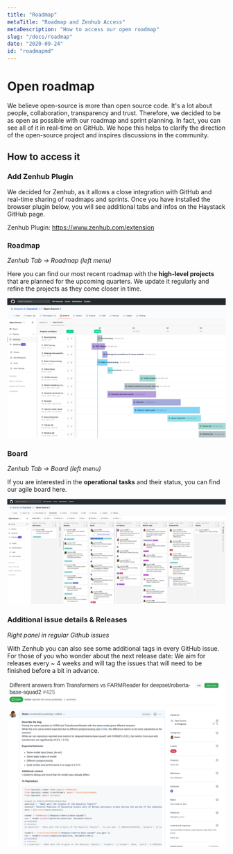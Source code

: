 ```yaml
---
title: "Roadmap"
metaTitle: "Roadmap and Zenhub Access"
metaDescription: "How to access our open roadmap"
slug: "/docs/roadmap"
date: "2020-09-24"
id: "roadmapmd"
---
```


# Open roadmap

We believe open-source is more than open source code. It's a lot about people, collaboration, transparency and trust. 
Therefore, we decided to be as open as possible with our roadmap and sprint planning. 
In fact, you can see all of it in real-time on GitHub. 
We hope this helps to clarify the direction of the open-source project and inspires discussions in the community. 

## How to access it

### Add Zenhub Plugin
We decided for Zenhub, as it allows a close integration with GitHub and real-time sharing of roadmaps and sprints.
Once you have installed the browser plugin below, you will see additional tabs and infos on the Haystack GitHub page.

Zenhub Plugin: https://www.zenhub.com/extension 

### Roadmap
_Zenhub Tab -> Roadmap (left menu)_

Here you can find our most recent roadmap with the **high-level projects** that are planned for the upcoming quarters.
We update it regularly and refine the projects as they come closer in time. 
 
![image](../../img/zenhub_roadmap.png)

### Board
_Zenhub Tab -> Board (left menu)_

If you are interested in the **operational tasks** and their status, you can find our agile board here. 

![image](../../img/zenhub_board.png)
### Additional issue details & Releases
_Right panel in regular Github issues_

With Zenhub you can also see some additional tags in every GitHub issue. 
For those of you who wonder about the next release date: We aim for releases every ~ 4 weeks and will tag the issues that will need to be finished before a bit in advance. 

![image](../../img/zenhub_issue.png)
